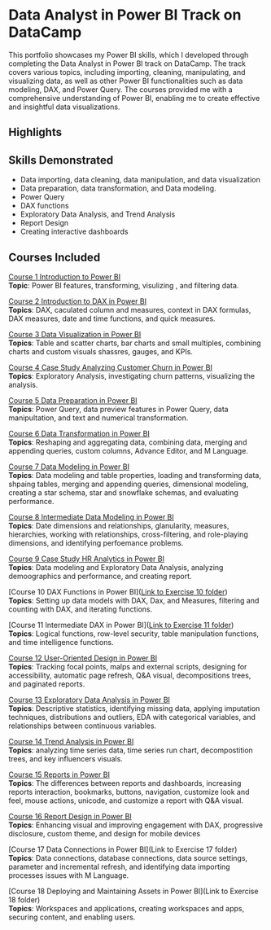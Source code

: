 # Data Analyst in Power BI Track on DataCamp

This portfolio showcases my Power BI skills, which I developed through completing the Data Analyst in Power BI track on DataCamp. The track covers various topics, including importing, cleaning, manipulating, and visualizing data, as well as other Power BI functionalities such as data modeling, DAX, and Power Query. The courses provided me with a comprehensive understanding of Power BI, enabling me to create effective and insightful data visualizations.

## Highlights

## Skills Demonstrated
- Data importing, data cleaning, data manipulation, and data visualization
- Data preparation, data transformation, and Data modeling.
- Power Query   
- DAX functions
- Exploratory Data Analysis, and Trend Analysis
- Report Design
- Creating interactive dashboards

## Courses Included

[Course 1 Introduction to Power BI](https://github.com/pongsakorn-onnim/data_analyst_in_power_bi_track_DataCamp/blob/main/Course1%20Introduction%20to%20Power%20BI.pbix)<br> 
**Topic**: Power BI features, transforming, visulizing , and filtering data.

[Course 2 Introduction to DAX in Power BI](https://github.com/pongsakorn-onnim/data_analyst_in_power_bi_track_DataCamp/blob/main/Course2%20Introduction%20to%20DAX%20in%20Power%20BI.pbix)<br>
**Topics**: DAX, caculated column and measures, context in DAX formulas, DAX measures, date and time functions, and quick measures.<br>

[Course 3 Data Visualization in Power BI](https://github.com/pongsakorn-onnim/data_analyst_in_power_bi_track_DataCamp/blob/main/Course3%20Data%20Visualization%20in%20Power%20BI.pbix)<br>
**Topics**: Table and scatter charts, bar charts and small multiples, combining charts and custom visuals shassres, gauges, and KPIs.

[Course 4 Case Study Analyzing Customer Churn in Power BI](https://github.com/pongsakorn-onnim/data_analyst_in_power_bi_track_DataCamp/blob/main/Course4%20Case%20Study%20Analyzing%20Customer%20Churn%20in%20Power%20BI.pbix)<br>
**Topics**: Exploratory Analysis, investigating churn patterns, visualizing the analysis.

[Course 5 Data Preparation in Power BI](https://github.com/pongsakorn-onnim/data_analyst_in_power_bi_track_DataCamp/blob/main/Course5%20Data%20Preparation%20in%20Power%20BI.pbix)<br>
**Topics**: Power Query, data preview features in Power Query, data manipultation, and text and numerical transformation.

[Course 6 Data Transformation in Power BI](https://github.com/pongsakorn-onnim/data_analyst_in_power_bi_track_DataCamp/blob/main/Course6%20Data%20Transformation%20in%20Power%20BI.pbix)<br>
**Topics**: Reshaping and aggregating data, combining data, merging and appending queries, custom columns, Advance Editor, and M Language.

[Course 7 Data Modeling in Power BI](https://github.com/pongsakorn-onnim/data_analyst_in_power_bi_track_DataCamp/blob/main/Course7%20Data%20Modeling%20in%20Power%20BI.pbix)<br>
**Topics**: Data modeling and table properties, loading and transforming data, shpaing tables, merging and appending queries, dimensional modeling, creating a star schema, star and snowflake schemas, and evaluating performance.

[Course 8 Intermediate Data Modeling in Power BI](https://github.com/pongsakorn-onnim/data_analyst_in_power_bi_track_DataCamp/blob/main/Course8%20Intermediate%20Data%20Modeling%20in%20Power%20BI.pbixr)<br>
**Topics**: Date dimensions and relationships, glanularity, measures, hierarchies, working with relationships, cross-filtering, and role-playing dimensions, and identifying perfoemance problems.

[Course 9 Case Study HR Analytics in Power BI](https://github.com/pongsakorn-onnim/data_analyst_in_power_bi_track_DataCamp/blob/main/Course9%20Case%20Study%20HR%20Analytics%20in%20Power%20BI.pbix)<br>
**Topics**: Data modeling and Exploratory Data Analysis, analyzing demoographics and performance, and creating report.
 

[Course 10 DAX Functions in Power BI]([Link to Exercise 10 folder](https://github.com/pongsakorn-onnim/data_analyst_in_power_bi_track_DataCamp/blob/main/Course%2010%20DAX%20Functions%20in%20Power%20BI.pbix))<br>
**Topics**: Setting up data models with DAX, Dax, and Measures, filtering and counting with DAX, and iterating functions.

[Course 11 Intermediate DAX in Power BI]([Link to Exercise 11 folder](https://github.com/pongsakorn-onnim/data_analyst_in_power_bi_track_DataCamp/blob/main/Course%2011%20Intermediate%20DAX%20in%20Power%20BI.pbix))<br>
**Topics**: Logical functions, row-level security, table manipulation functions, and time intelligence functions.

[Course 12 User-Oriented Design in Power BI](https://github.com/pongsakorn-onnim/data_analyst_in_power_bi_track_DataCamp/blob/main/Course12%20User-Oriented%20Design%20in%20Power%20BI.pbix)<br>
**Topics**: Tracking focal points, malps and external scripts, designing for accessibility, automatic page refresh, Q&A visual, decompositions trees, and paginated reports.

[Course 13 Exploratory Data Analysis in Power BI](https://github.com/pongsakorn-onnim/data_analyst_in_power_bi_track_DataCamp/blob/main/Course13%20Exploratory%20Data%20Analysis%20in%20Power%20BI.pbix)<br>
**Topics**: Descriptive statistics, identifying missing data, applying imputation techniques, distributions and outliers, EDA with categorical variables, and relationships between continuous variables.

[Course 14 Trend Analysis in Power BI](https://github.com/pongsakorn-onnim/data_analyst_in_power_bi_track_DataCamp/blob/main/Course14%20Trend%20Analysis%20in%20Power%20BI.pbix)<br>
**Topics**: analyzing time series data, time series run chart, decompostition trees, and key influencers visuals.

[Course 15 Reports in Power BI](https://github.com/pongsakorn-onnim/data_analyst_in_power_bi_track_DataCamp/blob/main/Course15%20Reports%20in%20Power%20BI.pbix)<br>
**Topics**: The differences between reports and dashboards, increasing reports interaction, bookmarks, buttons, navigation, customize look and feel, mouse actions, unicode, and customize a report with Q&A visual.

[Course 16 Report Design in Power BI](https://github.com/pongsakorn-onnim/data_analyst_in_power_bi_track_DataCamp/blob/main/Course16%20Report%20Design%20in%20Power%20BI.pbix)<br>
**Topics**: Enhancing visual and improving engagement with DAX, progressive disclosure, custom theme, and design for mobile devices

[Course 17 Data Connections in Power BI](Link to Exercise 17 folder)<br>
**Topics**: Data connections, database connections, data source settings, parameter and incremental refresh, and identifying data importing processes issues with M Language.

[Course 18 Deploying and Maintaining Assets in Power BI](Link to Exercise 18 folder)<br>
**Topics**: Workspaces and applications, creating workspaces and apps, securing content, and enabling users.
